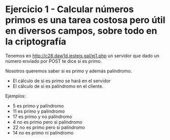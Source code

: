 # Ejercicio 1 - Calcular números primos es una tarea costosa pero útil en diversos campos, sobre todo en la criptografía

Tenemos en <http://c28.daw1d.iesteis.gal/ej1.php> un servidor que dado un número enviado por POST te dice si es primo.

Nosotros queremos saber si es primo y además palíndromo.

- El cálculo de si es primo se hará en el servidor
- El cálculo de si es palíndromo en el cliente.

Ejemplos:

- 5 es primo y palíndromo
- 11 es primo y palíndromo
- 17 es primo y no palíndromo
- 4 no es primo pero si palíndromo
- 22 no es primo pero si palíndromo
- 14 no es primo ni palíndromo
